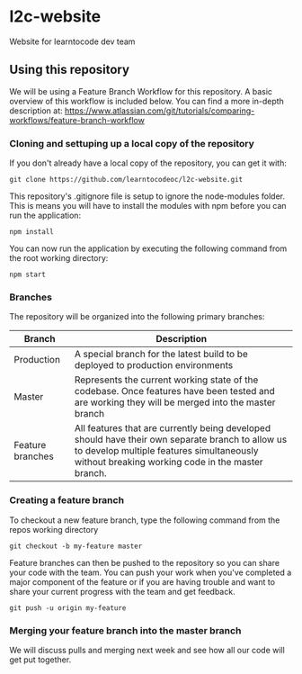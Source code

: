 # l2c-website
Website for learntocode dev team

## Using this repository
We will be using a Feature Branch Workflow for this repository. A basic overview of this workflow is included below. You can find a more in-depth description at: https://www.atlassian.com/git/tutorials/comparing-workflows/feature-branch-workflow

### Cloning and settuping up a local copy of the repository
If you don't already have a local copy of the repository, you can get it with:
````
git clone https://github.com/learntocodeoc/l2c-website.git
````

This repository's .gitignore file is setup to ignore the node-modules folder. This is means you will have to install the modules with npm before you can run the application:

````
npm install
````

You can now run the application by executing the following command from the root working directory:

````
npm start
````

### Branches
The repository will be organized into the following primary branches:

| Branch | Description |
|----------------|--------------------------------|
| Production | A special branch for the latest build to be deployed to production environments |
| Master | Represents the current working state of the codebase. Once features have been tested and are working they will be merged into the master branch |
| Feature branches | All features that are currently being developed should have their own separate branch to allow us to develop multiple features simultaneously without breaking working code in the master branch. |

### Creating a feature branch

To checkout a new feature branch, type the following command from the repos working directory
````
git checkout -b my-feature master
````

Feature branches can then be pushed to the repository so you can share your code with the team. You can push your work when you've completed a major component of the feature or if you are having trouble and want to share your current progress with the team and get feedback.

````
git push -u origin my-feature
````

### Merging your feature branch into the master branch
We will discuss pulls and merging next week and see how all our code will get put together.
